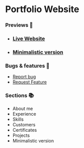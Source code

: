 # Portfolio Website

### Previews 👀

- ### [Live Website](https://velimirpaleksic.github.io/portfolio/)
- ### [Minimalistic version](https://velimirpaleksic.github.io/portfolio/minimalistic)

### Bugs & features 🧩
- [Report bug](https://github.com/velimirpaleksic/portfolio/issues)
- [Request Feature](https://github.com/velimirpaleksic/portfolio/issues)

### Sections 📚
- About me
- Experience
- Skills
- Customers
- Certificates
- Projects
- Minimalistic version